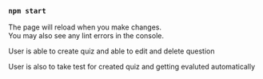 ### `npm start`

The page will reload when you make changes.\
You may also see any lint errors in the console.


User is able to create quiz and able to edit and delete question 

User is also to take test for created quiz and getting evaluted automatically